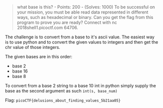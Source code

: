 > what base is this? - Points: 200 - (Solves: 1000)
> To be successful on your mission, you must be able read data represented in different ways, such as hexadecimal or binary. Can you get the flag from this program to prove you are ready? Connect with nc 2018shell1.picoctf.com 64706.

The challenge is to convert from a base to it's ascii value.
The easiest way is to use python and to convert the given values to integers and then get the chr value of those integers.

The given bases are in this order:
- base 2
- base 16
- base 8

To convert from a base 2 string to a base 10 int in python simply supply the base as the second argument as such `int(s, base_num)`

Flag: `picoCTF{delusions_about_finding_values_5b21aa05}`
